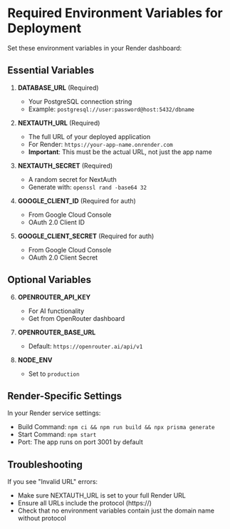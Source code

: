 # Required Environment Variables for Deployment

Set these environment variables in your Render dashboard:

## Essential Variables

1. **DATABASE_URL** (Required)
   - Your PostgreSQL connection string
   - Example: `postgresql://user:password@host:5432/dbname`

2. **NEXTAUTH_URL** (Required)
   - The full URL of your deployed application
   - For Render: `https://your-app-name.onrender.com`
   - **Important**: This must be the actual URL, not just the app name

3. **NEXTAUTH_SECRET** (Required)
   - A random secret for NextAuth
   - Generate with: `openssl rand -base64 32`

4. **GOOGLE_CLIENT_ID** (Required for auth)
   - From Google Cloud Console
   - OAuth 2.0 Client ID

5. **GOOGLE_CLIENT_SECRET** (Required for auth)
   - From Google Cloud Console
   - OAuth 2.0 Client Secret

## Optional Variables

6. **OPENROUTER_API_KEY**
   - For AI functionality
   - Get from OpenRouter dashboard

7. **OPENROUTER_BASE_URL**
   - Default: `https://openrouter.ai/api/v1`

8. **NODE_ENV**
   - Set to `production`

## Render-Specific Settings

In your Render service settings:
- Build Command: `npm ci && npm run build && npx prisma generate`
- Start Command: `npm start`
- Port: The app runs on port 3001 by default

## Troubleshooting

If you see "Invalid URL" errors:
- Make sure NEXTAUTH_URL is set to your full Render URL
- Ensure all URLs include the protocol (https://)
- Check that no environment variables contain just the domain name without protocol